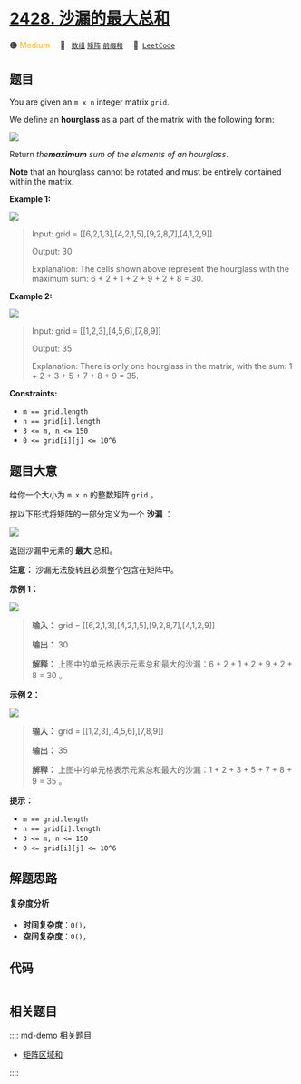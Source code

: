 # [2428. 沙漏的最大总和](https://leetcode.com/problems/maximum-sum-of-an-hourglass)

🟠 <font color=#ffb800>Medium</font>&emsp; 🔖&ensp; [`数组`](/leetcode/outline/tag/array.md) [`矩阵`](/leetcode/outline/tag/matrix.md) [`前缀和`](/leetcode/outline/tag/prefix-sum.md)&emsp; 🔗&ensp;[`LeetCode`](https://leetcode.com/problems/maximum-sum-of-an-hourglass)


## 题目

You are given an `m x n` integer matrix `grid`.

We define an **hourglass** as a part of the matrix with the following form:

![](https://assets.leetcode.com/uploads/2022/08/21/img.jpg)

Return _the**maximum** sum of the elements of an hourglass_.

**Note** that an hourglass cannot be rotated and must be entirely contained
within the matrix.



**Example 1:**

![](https://assets.leetcode.com/uploads/2022/08/21/1.jpg)

> Input: grid = [[6,2,1,3],[4,2,1,5],[9,2,8,7],[4,1,2,9]]
> 
> Output: 30
> 
> Explanation: The cells shown above represent the hourglass with the maximum sum: 6 + 2 + 1 + 2 + 9 + 2 + 8 = 30.

**Example 2:**

![](https://assets.leetcode.com/uploads/2022/08/21/2.jpg)

> Input: grid = [[1,2,3],[4,5,6],[7,8,9]]
> 
> Output: 35
> 
> Explanation: There is only one hourglass in the matrix, with the sum: 1 + 2 + 3 + 5 + 7 + 8 + 9 = 35.

**Constraints:**

  * `m == grid.length`
  * `n == grid[i].length`
  * `3 <= m, n <= 150`
  * `0 <= grid[i][j] <= 10^6`


## 题目大意

给你一个大小为 `m x n` 的整数矩阵 `grid` 。

按以下形式将矩阵的一部分定义为一个 **沙漏** ：

![](https://assets.leetcode.com/uploads/2022/08/21/img.jpg)

返回沙漏中元素的 **最大** 总和。

**注意：** 沙漏无法旋转且必须整个包含在矩阵中。



**示例 1：**

![](https://assets.leetcode.com/uploads/2022/08/21/1.jpg)

> 
> 
> 
> 
> 
> **输入：** grid = [[6,2,1,3],[4,2,1,5],[9,2,8,7],[4,1,2,9]]
> 
> **输出：** 30
> 
> **解释：** 上图中的单元格表示元素总和最大的沙漏：6 + 2 + 1 + 2 + 9 + 2 + 8 = 30 。
> 
> 

**示例 2：**

![](https://assets.leetcode.com/uploads/2022/08/21/2.jpg)

> 
> 
> 
> 
> 
> **输入：** grid = [[1,2,3],[4,5,6],[7,8,9]]
> 
> **输出：** 35
> 
> **解释：** 上图中的单元格表示元素总和最大的沙漏：1 + 2 + 3 + 5 + 7 + 8 + 9 = 35 。
> 
> 



**提示：**

  * `m == grid.length`
  * `n == grid[i].length`
  * `3 <= m, n <= 150`
  * `0 <= grid[i][j] <= 10^6`


## 解题思路

#### 复杂度分析

- **时间复杂度**：`O()`，
- **空间复杂度**：`O()`，

## 代码

```javascript

```

## 相关题目

:::: md-demo 相关题目
- [矩阵区域和](https://leetcode.com/problems/matrix-block-sum)

::::
